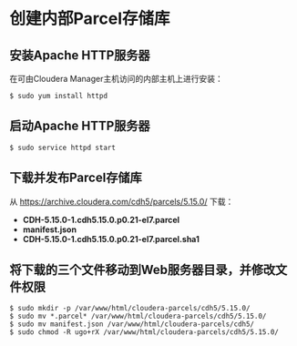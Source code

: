 创建内部Parcel存储库
================================================================================
## 安装Apache HTTP服务器
在可由Cloudera Manager主机访问的内部主机上进行安装：
```shell
$ sudo yum install httpd
```

## 启动Apache HTTP服务器
```shell
$ sudo service httpd start
```

## 下载并发布Parcel存储库
从 https://archive.cloudera.com/cdh5/parcels/5.15.0/ 下载：
+ **CDH-5.15.0-1.cdh5.15.0.p0.21-el7.parcel**
+ **manifest.json**
+ **CDH-5.15.0-1.cdh5.15.0.p0.21-el7.parcel.sha1**

## 将下载的三个文件移动到Web服务器目录，并修改文件权限
```shell
$ sudo mkdir -p /var/www/html/cloudera-parcels/cdh5/5.15.0/
$ sudo mv *.parcel* /var/www/html/cloudera-parcels/cdh5/5.15.0/
$ sudo mv manifest.json /var/www/html/cloudera-parcels/cdh5/
$ sudo chmod -R ugo+rX /var/www/html/cloudera-parcels/cdh5/5.15.0/
```
